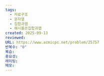 ```yaml
---
tags:
  - 자료구조
  - 문자열
  - 집합과맵
  - 해시를쓴집합과맵
created: 2025-09-13
reviewed:
URL: https://www.acmicpc.net/problem/25757
반복수: "0"
복습:
중요성:
레이팅:
메모:
---
```

